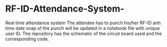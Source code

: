 # RF-ID-Attendance-System-
Real time attendance system 
The attendee has to punch his/her RF-ID anh time date snap of the punch will be updated in a notebook file with unique user ID. 
The repository has the schematic of the circuit board used and the corresponding code. 
